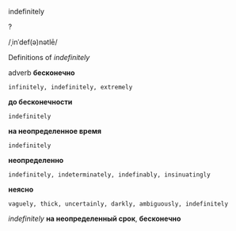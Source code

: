 indefinitely

?

/ˌinˈdef(ə)nətlē/

Definitions of _indefinitely_

adverb
**бесконечно**

    infinitely, indefinitely, extremely
**до бесконечности**

    indefinitely
**на неопределенное время**

    indefinitely
**неопределенно**

    indefinitely, indeterminately, indefinably, insinuatingly
**неясно**

    vaguely, thick, uncertainly, darkly, ambiguously, indefinitely

_indefinitely_
**на неопределенный срок**, **бесконечно**